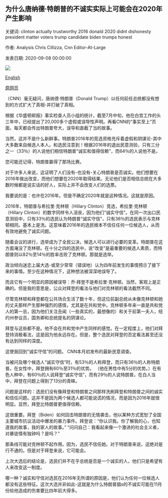 ## 为什么唐纳德·特朗普的不诚实实际上可能会在2020年产生影响

关键词: clinton actually trustworthy 2016 donald 2020 didnt dishonesty president matter voters trump candidate biden trumps honest

作者: Analysis Chris Cillizza, Cnn Editor-At-Large

发表日期: 2020-09-08 00:00:00

![](https://cdn.cnn.com/cnnnext/dam/assets/200905152308-atlantic-report-donald-trump-military-comments-sanchez-dnt-lead-vpx-00001619-super-tease.jpg)

[English](Why%20Donald%20Trump%27s%20dishonesty%20might%20actually%20matter%20in%202020.md)

[原网页](https://edition.cnn.com/2020/09/08/politics/trump-honesty-polls/index.html)

（CNN）毫无疑问，唐纳德·特朗普（Donald Trump）以任何前任总统都没有想到的方式扩大了真相-并打破了真相。

根据《华盛顿邮报》事实检查人员小组的统计，截至7月中旬，他在白宫工作的头三年中，已经提出了20,000多个虚假或误导性声明。再看CNN的“事实至上”页面，每天都会传出特朗普夸大，误导和直截了当的故事。

当然，这并不是什么新鲜事。特朗普2016年的竞选资格充斥着虚假和阴谋论-其中大多数来自候选人本人。和选民注意到！根据2016年的退出民意测验，只有三分之一（33％）的人说他们相信特朗普“诚实和值得信赖”，而64％的人说他不是。

您可能还记得，特朗普赢得了那场比赛。

对于许多人来说，这证明了人们没有-也没有-关心特朗普是否诚实。他们想要在2016年做出改变，而他们想要在2020年取得结果。无论他们是否相信总统在大多数时候都是说实话的好人，实际上并不会改变人们的选票。

我要说的是：也许在2016年。但是不确定2020年就是这种情况。这就是原因。

2016年，特朗普与希拉里·克林顿（Hillary Clinton）竞选，希拉里·克林顿（Hillary Clinton）的数字同样令人沮丧，因为他们“诚实守信”。在同一次出口民意测验中，只有33％的选民认为特朗普“诚实守信”，只有36％的选民表示与克林顿相同。基本上是洗。这意味着2016年的选民根本不信任任何一位候选人，从而有效地避免了诚实问题。

随着会议的进行，选举成为了全民公决，候选人可以进行必要的变革。特朗普在这方面淹没了克林顿。在十分之四的选民中，说“改变”是最重要的候选人素质，而特朗普则以82％至14％的胜率击败了克林顿。那就是选举。

政治倾向迷恋上届大选-或至少常常（错误地）认为四年前发生的事情预示了接下来的事情。至少在这种情况下，这种想法被深深地误导了。

而且它有一个明显的原因被误导：乔·拜登不是希拉里·克林顿。当然，客观上是正确的。但是我的意思是，公众对拜登的看法与他们对克林顿的看法截然不同。

尽管克林顿和拜登都在公共场合生活了数十年，但这位前副总统从未像克林顿和她的丈夫那样产生那种强烈的感情，尤其是在共和党中。克林顿多年来一直是共和党人的第一忌，因为他们关注丑闻（一些真实的，最想像的）和关于前第一夫人，纽约州参议员，国务卿和总统提名的阴谋论。

拜登与这些都不是。他不会在共和党中产生同样的感觉。在一定程度上，他们对拜登持消极看法，这是因为他永远存在。但是，整个选民对拜登的否定看法甚至还没有达到同样的深度。

这使我回到“诚实守信”的问题。 CNN本月初发布的最新民意调查。

当被问及哪个候选人“诚实守信”时，有53％的人称拜登，而只有36％的人称特朗普。在女性中，拜登拥有60％至31％的优势。 （他在男性中有5分的优势。）在有色人种中，有60％的人说拜登“诚实守信”，而有29％的人说特朗普。在白人当中，拜登在问题上得到了13分的青睐。

问题是这样的：选民们没有像拜登和特朗普之间那样洗刷拜登和特朗普之间的诚实和信任问题。这并不是因为两个候选人都可能说谎的情况，而是因为2016年就很明显。显然，拜登比特朗普更值得信赖。

这很重要。拜登（Biden）如何回击特朗普的无情袭击，他以某种方式宽恕了全国主要城市抗议活动中爆发的暴力事件。拜登说：“你认识我。你了解我的心，也知道我的故事，我的家人的故事。” “问问自己：我看起来像一个激进的社会主义者，对暴徒情有独钟吗？是吗？”

那条线可能对克林顿不起作用。因为，选民不信任她。对于特朗普来说，这绝对是行不通的。但是对于拜登来说，它可能会。

上次大选后的结论是，选民们并不在乎总统是否是一个诚实的人，他们只是希望有人来改变这一制度。

哪一种？诚实和守信对选民在2016年无所谓的原因是，他们认为任何一位候选人都没有这些特征。这次大选并非如此-这就是为什么特朗普猖s的不诚实可能在11月份给他造成的伤害要比四年前大得多。